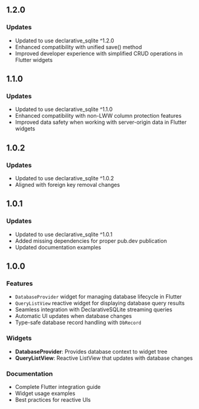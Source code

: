 ## 1.2.0

### Updates
- Updated to use declarative_sqlite ^1.2.0
- Enhanced compatibility with unified save() method
- Improved developer experience with simplified CRUD operations in Flutter widgets

## 1.1.0

### Updates
- Updated to use declarative_sqlite ^1.1.0
- Enhanced compatibility with non-LWW column protection features
- Improved data safety when working with server-origin data in Flutter widgets

## 1.0.2

### Updates
- Updated to use declarative_sqlite ^1.0.2
- Aligned with foreign key removal changes

## 1.0.1

### Updates
- Updated to use declarative_sqlite ^1.0.1
- Added missing dependencies for proper pub.dev publication
- Updated documentation examples

## 1.0.0

### Features
- `DatabaseProvider` widget for managing database lifecycle in Flutter
- `QueryListView` reactive widget for displaying database query results
- Seamless integration with DeclarativeSQLite streaming queries
- Automatic UI updates when database changes
- Type-safe database record handling with `DbRecord`

### Widgets
- **DatabaseProvider**: Provides database context to widget tree
- **QueryListView**: Reactive ListView that updates with database changes

### Documentation
- Complete Flutter integration guide
- Widget usage examples
- Best practices for reactive UIs